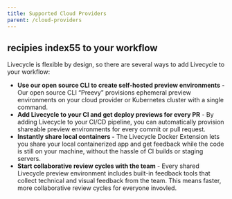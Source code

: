 ```yaml
---
title: Supported Cloud Providers
parent: /cloud-providers
---
```


## **recipies index55 to your workflow**

Livecycle is flexible by design, so there are several ways to add Livecycle to your workflow:

- **Use our open source CLI to create self-hosted preview environments** - Our open source CLI “Preevy” provisions ephemeral preview environments on your cloud provider or Kubernetes cluster with a single command.
- **Add Livecycle to your CI and get deploy previews for every PR** - By adding Livecycle to your CI/CD pipeline, you can automatically provision shareable preview environments for every commit or pull request.
- **Instantly share local containers -** The Livecycle Docker Extension lets you share your local containerized app and get feedback while the code is still on your machine, without the hassle of CI builds or staging servers.
- **Start collaborative review cycles with the team** - Every shared Livecycle preview environment includes built-in feedback tools that collect technical and visual feedback from the team. This means faster, more collaborative review cycles for everyone invovled.
